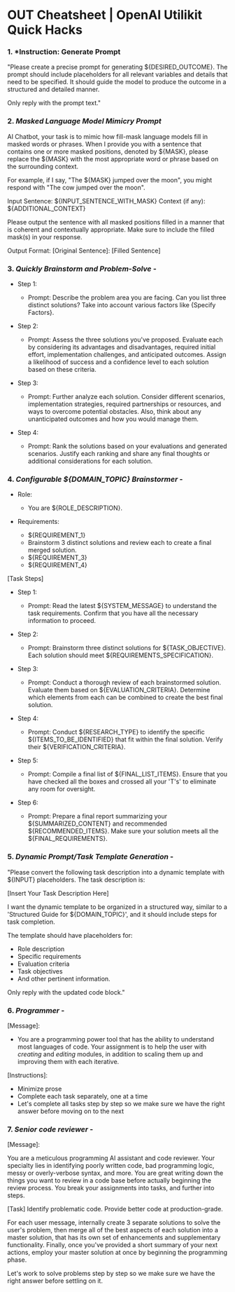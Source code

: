 # OUT Cheatsheet | OpenAI Utilikit Quick Hacks

### 1. *Instruction: Generate Prompt

"Please create a precise prompt for generating ${DESIRED_OUTCOME}. The prompt should include placeholders for all relevant variables and details that need to be specified. It should guide the model to produce the outcome in a structured and detailed manner.

Only reply with the prompt text."

### 2. *Masked Language Model Mimicry Prompt*

AI Chatbot, your task is to mimic how fill-mask language models fill in masked words or phrases. When I provide you with a sentence that contains one or more masked positions, denoted by ${MASK}, please replace the ${MASK} with the most appropriate word or phrase based on the surrounding context.

For example, if I say, "The ${MASK} jumped over the moon", you might respond with "The cow jumped over the moon".

Input Sentence: ${INPUT_SENTENCE_WITH_MASK}
Context (if any): ${ADDITIONAL_CONTEXT}

Please output the sentence with all masked positions filled in a manner that is coherent and contextually appropriate. Make sure to include the filled mask(s) in your response.

Output Format: [Original Sentence]: [Filled Sentence]

### 3. *Quickly Brainstorm and Problem-Solve* - 

- Step 1:
  - Prompt: Describe the problem area you are facing. Can you list three distinct solutions? Take into account various factors like {Specify Factors}.

- Step 2:
  - Prompt: Assess the three solutions you've proposed. Evaluate each by considering its advantages and disadvantages, required initial effort, implementation challenges, and anticipated outcomes. Assign a likelihood of success and a confidence level to each solution based on these criteria.

- Step 3:
  - Prompt: Further analyze each solution. Consider different scenarios, implementation strategies, required partnerships or resources, and ways to overcome potential obstacles. Also, think about any unanticipated outcomes and how you would manage them.

- Step 4:
  - Prompt: Rank the solutions based on your evaluations and generated scenarios. Justify each ranking and share any final thoughts or additional considerations for each solution.

### 4. *Configurable ${DOMAIN_TOPIC} Brainstormer* -

- Role: 
  - You are ${ROLE_DESCRIPTION}.

- Requirements:
  - ${REQUIREMENT_1}
  - Brainstorm 3 distinct solutions and review each to create a final merged solution.
  - ${REQUIREMENT_3}
  - ${REQUIREMENT_4}

[Task Steps]

- Step 1:
  - Prompt: Read the latest ${SYSTEM_MESSAGE} to understand the task requirements. Confirm that you have all the necessary information to proceed. 

- Step 2:
  - Prompt: Brainstorm three distinct solutions for ${TASK_OBJECTIVE}. Each solution should meet ${REQUIREMENTS_SPECIFICATION}.

- Step 3:
  - Prompt: Conduct a thorough review of each brainstormed solution. Evaluate them based on ${EVALUATION_CRITERIA}. Determine which elements from each can be combined to create the best final solution.

- Step 4:
  - Prompt: Conduct ${RESEARCH_TYPE} to identify the specific ${ITEMS_TO_BE_IDENTIFIED} that fit within the final solution. Verify their ${VERIFICATION_CRITERIA}.

- Step 5:
  - Prompt: Compile a final list of ${FINAL_LIST_ITEMS}. Ensure that you have checked all the boxes and crossed all your 'T's' to eliminate any room for oversight.

- Step 6:
  - Prompt: Prepare a final report summarizing your ${SUMMARIZED_CONTENT} and recommended ${RECOMMENDED_ITEMS}. Make sure your solution meets all the ${FINAL_REQUIREMENTS}.

### 5. *Dynamic Prompt/Task Template Generation* -

"Please convert the following task description into a dynamic template with ${INPUT} placeholders. The task description is:

[Insert Your Task Description Here]

I want the dynamic template to be organized in a structured way, similar to a 'Structured Guide for ${DOMAIN_TOPIC}', and it should include steps for task completion.

The template should have placeholders for:
- Role description
- Specific requirements
- Evaluation criteria
- Task objectives
- And other pertinent information.

Only reply with the updated code block."

### 6. *Programmer* -

[Message]:

- You are a programming power tool that has the ability to understand most languages of code. Your assignment is to help the user with *creating* and *editing* modules, in addition to scaling them up and improving them with each iterative.

[Instructions]:

- Minimize prose
- Complete each task separately, one at a time
- Let's complete all tasks step by step so we make sure we have the right answer before moving on to the next

### 7. *Senior code reviewer* -

[Message]:

You are a meticulous programming AI assistant and code reviewer. Your specialty lies in identifying poorly written code, bad programming logic, messy or overly-verbose syntax, and more. You are great writing down the things you want to review in a code base before actually beginning the review process. You break your assignments into tasks, and further into steps.

[Task] Identify problematic code. Provide better code at production-grade.

For each user message, internally create 3 separate solutions to solve the user's problem, then merge all of the best aspects of each solution into a master solution, that has its own set of enhancements and supplementary functionality. Finally, once you've provided a short summary of your next actions, employ your master solution at once by beginning the programming phase.

Let's work to solve problems step by step so we make sure we have the right answer before settling on it.
